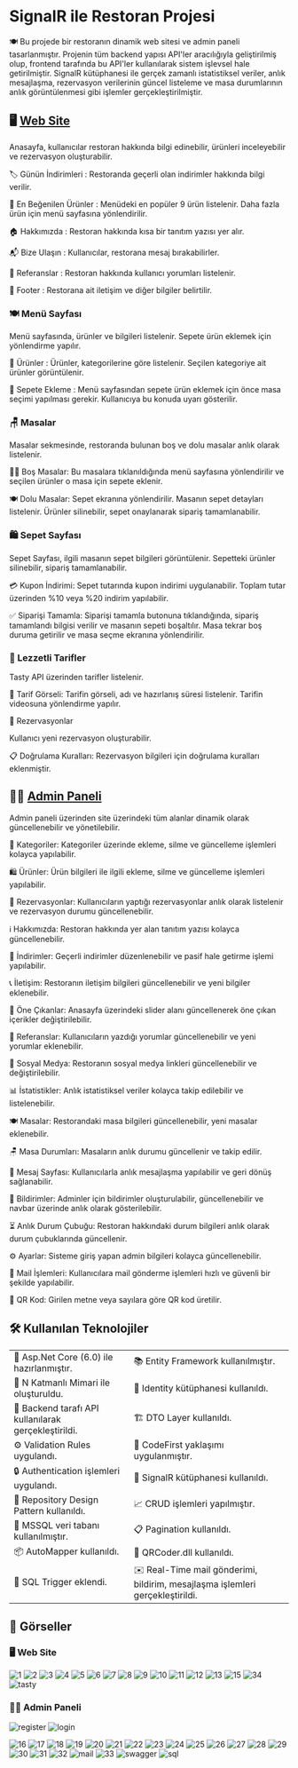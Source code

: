 # SignalR ile Restoran Projesi

🍽️ Bu projede bir restoranın dinamik web sitesi ve admin paneli tasarlanmıştır. Projenin tüm backend yapısı API'ler aracılığıyla geliştirilmiş olup, frontend tarafında bu API'ler kullanılarak sistem işlevsel hale getirilmiştir. SignalR kütüphanesi ile gerçek zamanlı istatistiksel veriler, anlık mesajlaşma, rezervasyon verilerinin güncel listeleme ve masa durumlarının anlık görüntülenmesi gibi işlemler gerçekleştirilmiştir.

## 🖥️ [Web Site](#%EF%B8%8F--web-site) 

Anasayfa, kullanıcılar restoran hakkında bilgi edinebilir, ürünleri inceleyebilir ve rezervasyon oluşturabilir.

🏷️ Günün İndirimleri : Restoranda geçerli olan indirimler hakkında bilgi verilir.

🌟 En Beğenilen Ürünler : Menüdeki en popüler 9 ürün listelenir. Daha fazla ürün için menü sayfasına yönlendirilir.

🏠 Hakkımızda : Restoran hakkında kısa bir tanıtım yazısı yer alır.

📬 Bize Ulaşın : Kullanıcılar, restorana mesaj bırakabilirler.

💬 Referanslar : Restoran hakkında kullanıcı yorumları listelenir.

📍 Footer : Restorana ait iletişim ve diğer bilgiler belirtilir.

### 🍽️ Menü Sayfası

Menü sayfasında, ürünler ve bilgileri listelenir. Sepete ürün eklemek için yönlendirme yapılır.

🍔 Ürünler : Ürünler, kategorilerine göre listelenir. Seçilen kategoriye ait ürünler görüntülenir.

🛒 Sepete Ekleme : Menü sayfasından sepete ürün eklemek için önce masa seçimi yapılması gerekir. Kullanıcıya bu konuda uyarı gösterilir.

### 🪑 Masalar

Masalar sekmesinde, restoranda bulunan boş ve dolu masalar anlık olarak listelenir.

🚶‍♂️ Boş Masalar: Bu masalara tıklanıldığında menü sayfasına yönlendirilir ve seçilen ürünler o masa için sepete eklenir.

🍽️ Dolu Masalar: Sepet ekranına yönlendirilir. Masanın sepet detayları listelenir. Ürünler silinebilir, sepet onaylanarak sipariş tamamlanabilir.

### 🛍️ Sepet Sayfası

Sepet Sayfası, ilgili masanın sepet bilgileri görüntülenir. Sepetteki ürünler silinebilir, sipariş tamamlanabilir.

💳 Kupon İndirimi: Sepet tutarında kupon indirimi uygulanabilir. Toplam tutar üzerinden %10 veya %20 indirim yapılabilir.

✅ Siparişi Tamamla: Siparişi tamamla butonuna tıklandığında, sipariş tamamlandı bilgisi verilir ve masanın sepeti boşaltılır. Masa tekrar boş duruma getirilir ve masa seçme ekranına yönlendirilir.

### 🍴 Lezzetli Tarifler
  
Tasty API üzerinden tarifler listelenir.

🍲 Tarif Görseli: Tarifin görseli, adı ve hazırlanış süresi listelenir. Tarifin videosuna yönlendirme yapılır.

📅 Rezervasyonlar

Kullanıcı yeni rezervasyon oluşturabilir.

📋 Doğrulama Kuralları: Rezervasyon bilgileri için doğrulama kuralları eklenmiştir.

## 👨‍💻 [Admin Paneli](#-admin-paneli-1)

Admin paneli üzerinden site üzerindeki tüm alanlar dinamik olarak güncellenebilir ve yönetilebilir.

📂 Kategoriler: Kategoriler üzerinde ekleme, silme ve güncelleme işlemleri kolayca yapılabilir.

🛍️ Ürünler: Ürün bilgileri ile ilgili ekleme, silme ve güncelleme işlemleri yapılabilir.

📅 Rezervasyonlar: Kullanıcıların yaptığı rezervasyonlar anlık olarak listelenir ve rezervasyon durumu güncellenebilir.

ℹ️ Hakkımızda: Restoran hakkında yer alan tanıtım yazısı kolayca güncellenebilir.

💸 İndirimler: Geçerli indirimler düzenlenebilir ve pasif hale getirme işlemi yapılabilir.

📞 İletişim: Restoranın iletişim bilgileri güncellenebilir ve yeni bilgiler eklenebilir.

🌟 Öne Çıkanlar: Anasayfa üzerindeki slider alanı güncellenerek öne çıkan içerikler değiştirilebilir.

📝 Referanslar: Kullanıcıların yazdığı yorumlar güncellenebilir ve yeni yorumlar eklenebilir.

📱 Sosyal Medya: Restoranın sosyal medya linkleri güncellenebilir ve değiştirilebilir.

📊 İstatistikler: Anlık istatistiksel veriler kolayca takip edilebilir ve listelenebilir.

🍽️ Masalar: Restorandaki masa bilgileri güncellenebilir, yeni masalar eklenebilir.

🪑 Masa Durumları: Masaların anlık durumu güncellenir ve takip edilir.

💬 Mesaj Sayfası: Kullanıcılarla anlık mesajlaşma yapılabilir ve geri dönüş sağlanabilir.

🔔 Bildirimler: Adminler için bildirimler oluşturulabilir, güncellenebilir ve navbar üzerinde anlık olarak gösterilebilir.

⏳ Anlık Durum Çubuğu: Restoran hakkındaki durum bilgileri anlık olarak durum çubuklarında güncellenir.

⚙️ Ayarlar: Sisteme giriş yapan admin bilgileri kolayca güncellenebilir.

📧 Mail İşlemleri: Kullanıcılara mail gönderme işlemleri hızlı ve güvenli bir şekilde yapılabilir.

📲 QR Kod: Girilen metne veya sayılara göre QR kod üretilir.

## 🛠️ Kullanılan Teknolojiler

<table>
  <tr>
    <td>🎉 Asp.Net Core (6.0) ile hazırlanmıştır.</td>
    <td>📚 Entity Framework kullanılmıştır.</td>
  </tr>
  <tr>
    <td>🏢 N Katmanlı Mimari ile oluşturuldu.</td>
    <td>🔐 Identity kütüphanesi kullanıldı.</td>
  </tr>
  <tr>
    <td>📖 Backend tarafı API kullanılarak gerçekleştirildi.</td>
    <td>🏗️ DTO Layer kullanıldı.</td>
  </tr>
  <tr>
    <td>⚙️ Validation Rules uygulandı.</td>
    <td>🔨 CodeFirst yaklaşımı uygulanmıştır.</td>
  </tr>
  <tr>
    <td>🔒 Authentication işlemleri uygulandı.</td>
    <td>📝 SignalR kütüphanesi kullanıldı.</td>
  </tr>
  <tr>
    <td>📘 Repository Design Pattern kullanıldı.</td>
    <td>📈 CRUD işlemleri yapılmıştır.</td>
  </tr>
  <tr>
    <td>💾 MSSQL veri tabanı kullanılmıştır.</td>
    <td>📋 Pagination kullanıldı.</td>
  </tr>
  <tr>
    <td>📦 AutoMapper kullanıldı.</td>
    <td>📜 QRCoder.dll kullanıldı.</td>
  </tr>
  <tr>
    <td>🔁 SQL Trigger eklendi.</td>
    <td>✉️ Real-Time mail gönderimi, bildirim, mesajlaşma işlemleri gerçekleştirildi.</td>
  </tr>
</table>


## 🌟 Görseller

### 🖥️  Web Site
![1](https://github.com/user-attachments/assets/735d88d3-b500-4c4a-8ba0-c48d630da7b1)
![2](https://github.com/user-attachments/assets/9a89053f-db84-4ce1-a1a9-3b3229f59bb4)
![3](https://github.com/user-attachments/assets/1c6ab2a9-d9a4-41ed-9fa3-71fa5a409305)
![4](https://github.com/user-attachments/assets/c7db07d8-0bda-4066-8aa5-cd97f360f4fc)
![5](https://github.com/user-attachments/assets/983fc7ba-d313-4c0e-9ce7-f1b3f0e61302)
![6](https://github.com/user-attachments/assets/e0479f42-d977-4e7d-a4cb-6817cc053bbc)
![7](https://github.com/user-attachments/assets/0d67744a-13c4-4761-958e-81242f06ce32)
![8](https://github.com/user-attachments/assets/2e374e4b-d262-432d-91be-5ddd4a5cc7b9)
![9](https://github.com/user-attachments/assets/78333e6b-7696-4c26-95f4-348e05309cde)
![10](https://github.com/user-attachments/assets/1d4e3b5c-661e-440e-808d-8b51b5676ad1)
![11](https://github.com/user-attachments/assets/2ad7d3ae-70a4-449b-8585-07bf10576ab3)
![12](https://github.com/user-attachments/assets/8a1012f5-69bb-4e2c-bcfb-eec83aae8d3f)
![13](https://github.com/user-attachments/assets/79d38a7a-1ca8-45f4-a50f-1f3bf414334d)
![15](https://github.com/user-attachments/assets/e9f90034-182e-43da-9155-d001b2c1f903)
![34](https://github.com/user-attachments/assets/47f034fb-29c5-4a48-a9f3-64d120d6cbf4)
![tasty](https://github.com/user-attachments/assets/e34f6985-d3ee-4dd4-9642-26b3d65f124a)

### 👨‍💻 Admin Paneli

![register](https://github.com/user-attachments/assets/7ba9963d-4e00-45df-a17c-ae287d07559e)
![login](https://github.com/user-attachments/assets/caf42d93-f192-4d0a-865a-058f9c360ab1)

![16](https://github.com/user-attachments/assets/6ae612a2-1366-4e5c-8c83-a529109e37e4)
![17](https://github.com/user-attachments/assets/39997991-d6f7-4d93-91cf-01e8414cb77a)
![18](https://github.com/user-attachments/assets/ed9c5ed6-b5ef-4dd9-84d7-45cd42206475)
![19](https://github.com/user-attachments/assets/1db1b152-c96b-4dea-97f2-89a0582a7c53)
![20](https://github.com/user-attachments/assets/30d7002c-6cf9-42e9-940c-dcd6d0b7c502)
![21](https://github.com/user-attachments/assets/644cb0c2-cf36-4e1b-8be0-f5de63c2ca45)
![22](https://github.com/user-attachments/assets/9972a90e-26db-42d1-bc84-d0418b98bb58)
![23](https://github.com/user-attachments/assets/b5ffd77e-8d6a-4334-a52f-98b9c2a47b31)
![24](https://github.com/user-attachments/assets/39a9bb07-1c90-46ad-8c9f-7ef8d3f774d9)
![25](https://github.com/user-attachments/assets/a007fedb-a197-4149-886e-6e9f60dc9b22)
![26](https://github.com/user-attachments/assets/0ebffc6f-fdfa-4dda-9726-cc83aa29636c)
![27](https://github.com/user-attachments/assets/c48ae5ca-4eda-4ab4-a23d-490510be9458)
![28](https://github.com/user-attachments/assets/a6cf13e1-1346-4eed-86fa-bf46737ab312)
![29](https://github.com/user-attachments/assets/52ccf518-f0f9-421b-be53-bd740b69e045)
![30](https://github.com/user-attachments/assets/4f410dfa-d3e3-448b-b7ce-2c5dbb9dc444)
![31](https://github.com/user-attachments/assets/ac83002a-8c3c-40f6-bb0c-04626e889337)
![32](https://github.com/user-attachments/assets/2d9ab3c3-23e4-4390-9c8e-d4274f0ffe9e)
![mail](https://github.com/user-attachments/assets/c28750e5-539a-4662-866c-10afc7fb8901)
![33](https://github.com/user-attachments/assets/8749796c-1ab9-4222-a67d-91abcd818644)
![swagger](https://github.com/user-attachments/assets/24c306d1-77ff-4a5c-9828-1edf00f22fa7)
![sql](https://github.com/user-attachments/assets/89fdb736-2798-47b0-872b-ee5543eb8b41)

